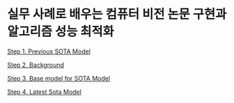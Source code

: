 # 실무 사례로 배우는 컴퓨터 비전 논문 구현과 알고리즘 성능 최적화

[Step 1. Previous SOTA Model](%E1%84%89%E1%85%B5%E1%86%AF%E1%84%86%E1%85%AE%20%E1%84%89%E1%85%A1%E1%84%85%E1%85%A8%E1%84%85%E1%85%A9%20%E1%84%87%E1%85%A2%E1%84%8B%E1%85%AE%E1%84%82%E1%85%B3%E1%86%AB%20%E1%84%8F%E1%85%A5%E1%86%B7%E1%84%91%E1%85%B2%E1%84%90%E1%85%A5%20%E1%84%87%E1%85%B5%E1%84%8C%E1%85%A5%E1%86%AB%20%E1%84%82%E1%85%A9%E1%86%AB%E1%84%86%E1%85%AE%E1%86%AB%20%E1%84%80%E1%85%AE%E1%84%92%E1%85%A7%E1%86%AB%E1%84%80%E1%85%AA%20%203f91b59e5fab41b2b35c18f49d0b23dd/Step%201%20Previous%20SOTA%20Model%20e35368a27f274bb89a4e03faec8ed828.md)

[Step 2. Background](%E1%84%89%E1%85%B5%E1%86%AF%E1%84%86%E1%85%AE%20%E1%84%89%E1%85%A1%E1%84%85%E1%85%A8%E1%84%85%E1%85%A9%20%E1%84%87%E1%85%A2%E1%84%8B%E1%85%AE%E1%84%82%E1%85%B3%E1%86%AB%20%E1%84%8F%E1%85%A5%E1%86%B7%E1%84%91%E1%85%B2%E1%84%90%E1%85%A5%20%E1%84%87%E1%85%B5%E1%84%8C%E1%85%A5%E1%86%AB%20%E1%84%82%E1%85%A9%E1%86%AB%E1%84%86%E1%85%AE%E1%86%AB%20%E1%84%80%E1%85%AE%E1%84%92%E1%85%A7%E1%86%AB%E1%84%80%E1%85%AA%20%203f91b59e5fab41b2b35c18f49d0b23dd/Step%202%20Background%20d00630056afc4660b958f19be3db1556.md)

[Step 3. Base model for SOTA Model](%E1%84%89%E1%85%B5%E1%86%AF%E1%84%86%E1%85%AE%20%E1%84%89%E1%85%A1%E1%84%85%E1%85%A8%E1%84%85%E1%85%A9%20%E1%84%87%E1%85%A2%E1%84%8B%E1%85%AE%E1%84%82%E1%85%B3%E1%86%AB%20%E1%84%8F%E1%85%A5%E1%86%B7%E1%84%91%E1%85%B2%E1%84%90%E1%85%A5%20%E1%84%87%E1%85%B5%E1%84%8C%E1%85%A5%E1%86%AB%20%E1%84%82%E1%85%A9%E1%86%AB%E1%84%86%E1%85%AE%E1%86%AB%20%E1%84%80%E1%85%AE%E1%84%92%E1%85%A7%E1%86%AB%E1%84%80%E1%85%AA%20%203f91b59e5fab41b2b35c18f49d0b23dd/Step%203%20Base%20model%20for%20SOTA%20Model%20498e9405156047febd2f70061c5d2e43.md)

[Step 4. Latest Sota Model](%E1%84%89%E1%85%B5%E1%86%AF%E1%84%86%E1%85%AE%20%E1%84%89%E1%85%A1%E1%84%85%E1%85%A8%E1%84%85%E1%85%A9%20%E1%84%87%E1%85%A2%E1%84%8B%E1%85%AE%E1%84%82%E1%85%B3%E1%86%AB%20%E1%84%8F%E1%85%A5%E1%86%B7%E1%84%91%E1%85%B2%E1%84%90%E1%85%A5%20%E1%84%87%E1%85%B5%E1%84%8C%E1%85%A5%E1%86%AB%20%E1%84%82%E1%85%A9%E1%86%AB%E1%84%86%E1%85%AE%E1%86%AB%20%E1%84%80%E1%85%AE%E1%84%92%E1%85%A7%E1%86%AB%E1%84%80%E1%85%AA%20%203f91b59e5fab41b2b35c18f49d0b23dd/Step%204%20Latest%20Sota%20Model%206eb0ede74a0d41d8b531f74aee62c129.md)